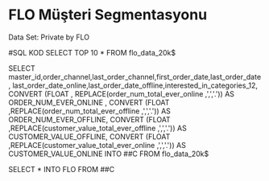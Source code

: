 # FLO Müşteri Segmentasyonu
Data Set: Private by FLO

#SQL KOD
SELECT TOP 10 * FROM flo_data_20k$
 
SELECT master_id,order_channel,last_order_channel,first_order_date,last_order_date,
last_order_date_online,last_order_date_offline,interested_in_categories_12,
CONVERT (FLOAT , REPLACE(order_num_total_ever_online ,',','.')) AS ORDER_NUM_EVER_ONLINE ,
CONVERT (FLOAT ,REPLACE(order_num_total_ever_offline ,',','.')) AS ORDER_NUM_EVER_OFFLINE,
CONVERT (FLOAT ,REPLACE(customer_value_total_ever_offline ,',','.')) AS CUSTOMER_VALUE_OFFLINE,
CONVERT (FLOAT ,REPLACE(customer_value_total_ever_online ,',','.')) AS CUSTOMER_VALUE_ONLINE
INTO ##C
FROM flo_data_20k$

SELECT * INTO FLO FROM ##C
